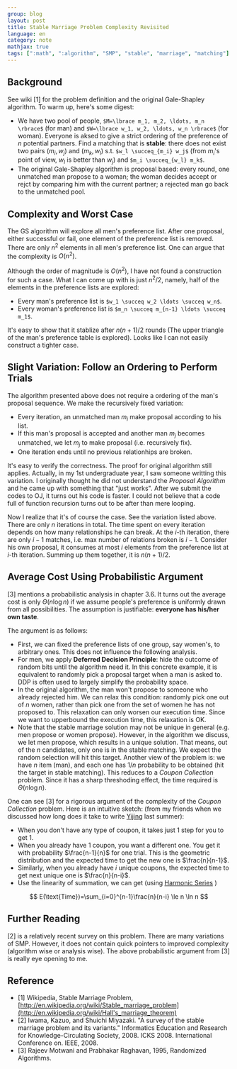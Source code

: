 ```yaml
---
group: blog
layout: post
title: Stable Marriage Problem Complexity Revisited
language: en
category: note
mathjax: true
tags: [":math", ":algorithm", "SMP", "stable", "marriage", "matching"]
---
```


## Background

See wiki [1] for the problem definition and the original Gale-Shapley algorithm.
To warm up, here's some digest:

   * We have two pool of people, 
   `$M=\lbrace m_1, m_2, \ldots, m_n \rbrace$`
   (for man) 
   and 
   `$W=\lbrace w_1, w_2, \ldots, w_n \rbrace$`
   (for woman). 
   Everyone is aksed to give a strict ordering of the preference of $n$ potential partners.
   Find a matching that is **stable**:
   there does not exist two pairs $(m_i, w_j)$ and $(m_k, w_l)$ s.t. 
   `$w_l \succeq_{m_i} w_j$`
   (from $m_i$'s point of view, $w_l$ is better than $w_j$)
   and 
   `$m_i \succeq_{w_l} m_k$`.
   * The original Gale-Shapley algorithm is proposal based:
   every round, one unmatched man propose to a woman; 
   the woman decides accept or rejct by comparing him with the current partner; 
   a rejected man go back to the unmatched pool. 

## Complexity and Worst Case

The GS algorithm will explore all men's preference list.
After one proposal, either successful or fail, one element of the preference list is removed. 
There are only $n^2$ elements in all men's preference list. 
One can argue that the complexity is $O(n^2)$. 

Although the order of magnitude is $O(n^2)$, I have not found a construction for such a case. 
What I can come up with is just $n^2/2$, namely, 
half of the elements in the preference lists are explored: 

   * Every man's preference list is 
   `$w_1 \succeq w_2 \ldots \succeq w_n$`.
   * Every woman's preference list is 
   `$m_n \succeq m_{n-1} \ldots \succeq m_1$`.

It's easy to show that it stablize after $n(n+1)/2$ rounds
(The upper triangle of the man's preference table is explored).
Looks like I can not easily construct a tighter case.

## Slight Variation: Follow an Ordering to Perform Trials

The algorithm presented above does not require a ordering of the man's proposal sequence. 
We make the recursively fixed variation:

   * Every iteration, an unmatched man $m_i$ make proposal according to his list. 
   * If this man's proposal is accepted and another man $m_j$ becomes unmatched, 
   we let $m_j$ to make proposal (i.e. recursively fix). 
   * One iteration ends until no previous relationhips are broken.

It's easy to verify the correctness. 
The proof for original algorithm still applies.
Actually, in my 1st undergraduate year, I saw someone writting this variation. 
I originally thought he did not understand the _Proposal Algorithm_
and he came up with something that "just works". 
After we submit the codes to OJ, it turns out his code is faster. 
I could not believe that a code full of function recursion turns out to be after than mere looping.

Now I realize that it's of course the case. 
See the variation listed above. 
There are only $n$ iterations in total. 
The time spent on every iteration depends on how many relationships he can break. 
At the $i$-th iteration, there are only $i-1$ matches, i.e. max number of relations broken is $i-1$. 
Consider his own proposal, it consumes at most $i$ elements from the preference list at $i$-th iteration. 
Summing up them together, it is $n(n+1)/2$.

## Average Cost Using Probabilistic Argument

[3] mentions a probabilistic analysis in chapter 3.6.
It turns out the average cost is only $\Theta(n \log n)$ 
if we assume people's preference is uniformly drawn from all possibilities.
The assumption is justifiable: **everyone has his/her own taste**. 

The argument is as follows:

   * First, we can fixed the preference lists of one group, say women's, to arbitrary ones.
   This does not influence the following analysis. 
   * For men, we apply **Deferred Decision Principle**: 
   hide the outcome of random bits until the algorithm need it. 
   In this concrete example, it is equivalent to randomly pick a proposal target when a man is asked to.
   DDP is often used to largely simplify the probability space. 
   * In the original algorithm, the man won't propose to someone who already rejected him. 
   We can relax this condition: 
   randomly pick one out of $n$ women, rather than pick one from the set of women he has not proposed to. 
   This relaxation can only worsen our execution time. 
   Since we want to upperbound the execution time, this relaxation is OK. 
   * Note that the stable marriage solution may not be unique in general
   (e.g. men propose or women propose). 
   However, in the algorithm we discuss, we let men propose, which results in a unique solution. 
   That means, out of the $n$ candidates, only one is in the stable matching.
   We expect the random selection will hit this target. 
   Another view of the problem is:
   we have $n$ item (man), and each one has $1/n$ probability to be obtained (hit the target in stable matching). 
   This reduces to a _Coupon Collection_ problem.
   Since it has a sharp threshoding effect, the time required is $\Theta(n \log n)$.

One can see [3] for a rigorous argument of the complexity of the _Coupon Collection_ problem. 
Here is an intuitive sketch:
(from my friends when we discussed how long does it take to write 
[Yijing](http://en.wikipedia.org/wiki/I_Ching) last summer):

   * When you don't have any type of coupon, it takes just 1 step for you to get 1. 
   * When you already have 1 coupon, you want a different one. 
   You get it with probability $\frac{n-1}{n}$ for one trial. 
   This is the geometric distribution and the expected time to get the new one is $\frac{n}{n-1}$.
   * Similarly, when you already have $i$ unique coupons, 
   the expected time to get next unique one is $\frac{n}{n-i}$.
   * Use the linearity of summation, we can get
   (using [Harmonic Series](http://en.wikipedia.org/wiki/Harmonic_series_%28mathematics%29) )

$$
E(\text{Time})=\sum_{i=0}^{n-1}\frac{n}{n-i} \le n \ln n
$$

## Further Reading

[2] is a relatively recent survey on this problem. 
There are many variations of SMP. 
However, it does not contain quick pointers to improved complexity (algorithm wise or analysis wise). 
The above probabilistic argument from [3] is really eye opening to me.

## Reference

   * [1] Wikipedia, Stable Marriage Problem, 
   [http://en.wikipedia.org/wiki/Stable_marriage_problem](http://en.wikipedia.org/wiki/Hall's_marriage_theorem)
   * [2] Iwama, Kazuo, and Shuichi Miyazaki. "A survey of the stable marriage problem and its variants." Informatics Education and Research for Knowledge-Circulating Society, 2008. ICKS 2008. International Conference on. IEEE, 2008.
   * [3] Rajeev Motwani and Prabhakar Raghavan, 1995, Randomized Algorithms.

